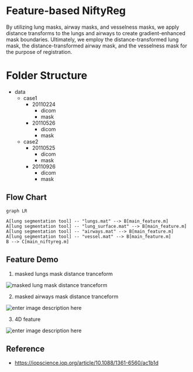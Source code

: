 # Feature-based NiftyReg

By utilizing lung masks, airway masks, and vesselness masks, we apply distance transforms to the lungs and airways to create gradient-enhanced mask boundaries. Ultimately, we employ the distance-transformed lung mask, the distance-transformed airway mask, and the vesselness mask for the purpose of registration.

# Folder Structure
- data
  - case1
    - 20110224
      - dicom
      - mask
    - 20110526
      - dicom
      - mask
  - case2
    - 20110525
      - dicom
      - mask
    - 20110926
      - dicom
      - mask

##  Flow Chart

```mermaid
graph LR

A[lung segmentation tool] -- "lungs.mat" --> B[main_feature.m]
A[lung segmentation tool] -- "lung_surface.mat" --> B[main_feature.m]
A[lung segmentation tool] -- "airways.mat" --> B[main_feature.m]
A[lung segmentation tool] -- "vessel.mat" --> B[main_feature.m]
B --> C[main_niftyreg.m]
```
## Feature Demo

 1. masked lungs mask distance tranceform

![masked lung mask distance tranceform](https://lh3.googleusercontent.com/pw/ADCreHfpgAAylFYoi0_1tSCcG5NsRQo4IFGnt5fnS0Ri03bj46U7CV3LRwnCYJBf7SEZ0BDlWE3bnYfnCtmNo0Ayj8jtOI9FVUxWvkrXpFPpNvWm2YaPWIptxij96HUCJ7EgvgDYqJeNPGpuTNHuVcsL55EPO3QGjTVtAa_FO3fUpW0gRarYCvOL7RctuIFHXaA1aQXZtatsx8cRPXzRYz7MaZ6WtC_D8YS1DDl0IrQuUQzsATM68m_vnDVmIeZsWwEuO3XndFeyFX07g7hAOegtXwVU7NxCP81LFYtGubSwbnP36IeZpGE2W3uj-N5qwMBo9u0KPsgF0-i4cuMr5OYJfU-6Bl1pixGUUB84gITJ6o5TBPeEsKHmgRLNm_cR8Pb0Gk2CyVixGyfmjTrJIicybBbc3hnzQOBcn9EeBSw6fd8l8_A7Q1BXMs2gtO7g0rnV3xhT7PaPRvDHUNCR4z8n5p5zmpR004F26BflS6WsaQU8rSQr7Wv0axTZ53lGzQzbtsBNT9Sd1N82ctpflXVgdDUUxGuheoCucHS3kAJ20lAj90i7p_FuvfBmuYtPfnoecdg5lJWBndMyksKzUMojlXChDwuMpitDeh3E6Qh6zgSw2HvrFxL8IgBdUBaofeOLFhegkgnkfqueOpoAQhAT1VqWgbsKb1YMijEs8zkLSw2rmfxmRVlcrxti--_AaXX7bTsoQzivTdblaWz_eOoXP2RejOVjBmhv9yg6-5MJFEb4qjZiy0ALj2UsFgmv7mX4WCbL1NNmW95Vj5k_Gh1YwlT1C-EWdH0_XQhE7feaDUFqOTuJ46UUOYR-s4cKe-lxxsz4pKtS2YHB26T1n2dyBsDWE7EVSMvCMt0jBaD804JoZu1dr-Z_Gg8ToEXCDexS4SUJRUxy-RJwkSUUDbIOzFpHjv7MIrJyXt_C1wf8RKUAwk5oUbPO-yCghFMuXfs=w503-h454-s-no-gm?authuser=0)

2. masked airways mask distance tranceform

![enter image description here](https://lh3.googleusercontent.com/pw/ADCreHd6xeo0mi9Endwm6Ifqf2__qR5tE42y4ghB3ikncnza3voyxfmSpo6PMYOQFAgEDqj5BgvbkA8-spvulPKeJtDrfdyiyBBroJIkaMgxukkew1eVlD8BPnh02f-O59Km5J0qMCY2EmGNCaX4LLuS69I9OKpwLj8acnkPF6BbJ0dYPLQMUmdjFzrxFpCcAGVHMc_niUyScLND9MIYPF2JODBErGyp9wcuFbXODLsT28_ldXsPp2j_tZQ6XDaiYaZsru1LXjXmh8u5PHtHQmt2Nkabc5hQQjCsQCjbLFBkQSSLiTztn22tPt3rIzES1qIJz4PBPhpdcqw6g9TrjWQV48M1OLVvBDm-4sYQ_zcoe5TLTPqp9Em2faFLrtTq7GU6LPjieTqdoheQwXbdY5pnreGh7bD9d3y1YRcSIc54n8UDwFtq7QhXx9vacw0w1byEzQZMOOATHQ_Gz8d8xJgFPZI9S-yhYWMZCVAi2PfAUjnUldSIWmSjoGLBWB92ABjsfe9bpcC7vTU0irgBF4zMUWUC_4fwG3x3Lm_BOSADPh6X0EtzwK7vyUlvGEBOSduaL0V6NvF9paHAxyw8O3yI9zBbEa431T8CEMX32LLhi-foVo53KeuaFpEPl7Q29RmiQfEgxlSIBN-Fu-ZJxiaGfEVNb2E2LKPouYAxzfrFrKoVTpfiF5WK6yZn1eukwWgSvy-grk3egAIQVr5nY3fD0CwrbtzLSg3DFQdOKB1kZHKVoms8yNUn3czrHPJVKCdgj4Fwr5xqwZqh6xP7dkBlcnYWpyd4Cow7bSj1QqB_WOYRDimn_8JAJBQCPwnCDo-3c4STcVdT56xpOrmBiyt3fFszDktdS5UR8G3ZyCx2nhKPxiwDhGhDrIWol_NjGY8XpPNSvZX21QCPfqHr1sDpVLoYQenWiA_pVoAnF5yOQrDUJbc7YImr9oJIJx0lh1A=w503-h454-s-no-gm?authuser=0)

3. 4D feature

![enter image description here](https://lh3.googleusercontent.com/pw/ADCreHcptkELJgG40dtP2BoowdxLU-O94GNUjum9gUE-lp20k5tApApDfeWJBSFDalUsWNtCCS0VKPDh2pa0bwT25-h5-Z9npkuhRFyGWNKSEBSs0oK8cZLSvfmnWEtsvhSWmC09Sh1CDXD957DZ0skfJmESFn7KihSm6s48J7XK2gYhc3NmfCqF8UHqSOlFF1y4qt8gMeZSjEi8f_v2JVFkiZ8bCdMAryyG2IAHLTrSVSX9swxe-5lNwwNX6NDe03q2XYZ7_P1AKOd-m_XQqOdHlaVXkLp5otyO2w5KKpmPukjx0iGMo0BGjPK5GR8wY0SN-Thnkn8VtYTnglH629wJEjB5BxgJ-US_NvAmlVV0AMvRJmWd7kLg7sDqo-zjhRf7dvLSodsgKyR8A78tUUxWKRmrpBJoZGw9Nbsica2-ZxnWmJ3rugUP68rTcPgeaEo1xxy0a-91YX95QwkK7U1CKCh4LUseki9aG4OFLbwWWsYAWSBZHUwzLRk5Rgdugp5ZjUNQsrA8NbhiqiZYHhyUfWHnK4LeMlCgFJMPSYxE2qqgpaOYrDz-qxs-_26RIxM4peI0fmbvO3DFe0eN2AyLQuGgQtDSSKfuYKquhROHSvi3ygKD6KnU7kkPa6q0mnL_pBfZrQStswRTHXFtm5RkJXtbUeKMfB8hDOdOiHFkDXDqOhWqCfgxRi1zmeQ7Z8X4G24zDNXlctSBmU4qxSsgZpzJhW-eBogf8flv3hpddhsNPYirHONsWHqHSVPerk1Az-jEj0ijdpGewUaUoNhHOY4pxq8q7GBepFvzMgh4ThaQwGa4nJXmxHxkKSuQ1KXy0aU5CKPIHGKphGqY79jy8mXd4zXm57TDbUjf39jXaxAnRXAa9o9CYwTGL5kqWda2uPx-VvN8pyzJUzdL5IRgnPorNJ_DsjyDiOJ-VrwBAqqumciGwPAFGac8uSh-tGc=w503-h454-s-no-gm?authuser=0)

## Reference
  - https://iopscience.iop.org/article/10.1088/1361-6560/ac1b1d